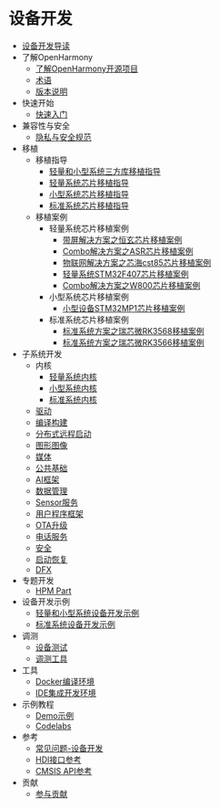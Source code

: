 # 设备开发

- [设备开发导读](device-dev-guide.md) 
- 了解OpenHarmony
  - [了解OpenHarmony开源项目](../OpenHarmony-Overview_zh.md) 
  - [术语](../glossary.md) 
  - [版本说明](../release-notes/Readme.md) 
- 快速开始
  - [快速入门](quick-start/Readme-CN.md) 	
- 兼容性与安全       
  - [隐私与安全规范](security/Readme-CN.md)
- 移植
  - 移植指导
      - [轻量和小型系统三方库移植指导](porting/porting-thirdparty-overview.md)
      - [轻量系统芯片移植指导](porting/porting-minichip-overview.md)
      - [小型系统芯片移植指导](porting/porting-smallchip-prepare-needs.md)
      - [标准系统芯片移植指导](porting/standard-system-porting-guide.md)
  - 移植案例
      - 轻量系统芯片移植案例
          - [带屏解决方案之恒玄芯片移植案例](porting/porting-bes2600w-on-minisystem-display-demo.md) 
          - [Combo解决方案之ASR芯片移植案例](porting/porting-asr582x-combo-demo.md)    
          - [物联网解决方案之芯海cst85芯片移植案例](porting/porting-cst85f01-combo-demo.md)    
          - [轻量系统STM32F407芯片移植案例](porting/porting-stm32f407-on-minisystem-eth.md)    
          - [Combo解决方案之W800芯片移植案例](porting/porting-w800-combo-demo.md)
      - 小型系统芯片移植案例
          - [小型设备STM32MP1芯片移植案例](porting/porting-stm32mp15xx-on-smallsystem.md)
      - 标准系统芯片移植案例
          - [标准系统方案之瑞芯微RK3568移植案例](porting/porting-dayu200-on_standard-demo.md) 
          - [标准系统方案之瑞芯微RK3566移植案例](https://gitee.com/openharmony/vendor_kaihong/blob/master/khdvk_3566b/porting-khdvk_3566b-on_standard-demo.md)	
- 子系统开发
  - 内核 
    - [轻量系统内核](kernel/kernel-mini-overview.md)
    - [小型系统内核](kernel/kernel-small-overview.md)
    - [标准系统内核](kernel/kernel-standard-overview.md)
  - [驱动](driver/Readme-CN.md) 
  - [编译构建](subsystems/subsys-build-all.md) 
  - [分布式远程启动](subsystems/subsys-remote-start.md)
  - [图形图像](subsystems/subsys-graphics-overview.md)	
  - [媒体](subsystems/subsys-multimedia-camera-overview.md)
  - [公共基础](subsystems/subsys-utils-overview.md)
  - [AI框架](subsystems/subsys-ai-aiframework-devguide.md) 	
  - [数据管理](subsystems/subsys-data-relational-database-overview.md)
  - [Sensor服务](subsystems/subsys-sensor-overview.md)
  - [用户程序框架](subsystems/subsys-application-framework-overview.md)
  - [OTA升级](subsystems/subsys-ota-guide.md)
  - [电话服务](subsystems/subsys-tel-overview.md)
  - [安全](subsystems/subsys-security-overview.md)
  - [启动恢复](subsystems/subsys-boot-overview.md)	
  - [DFX](subsystems/subsys-dfx-overview.md)
- 专题开发
  - [HPM Part](hpm-part/Readme-CN.md) 	 
- 设备开发示例
  - [轻量和小型系统设备开发示例](guide/device-wlan-led-control.md) 
  - [标准系统设备开发示例](guide/device-clock-guide.md) 
- 调测
  - [设备测试](device-test/Readme-CN.md)	
  - [调测工具](subsystems/subsys-toolchain-hdc-guide.md) 
- 工具
  - [Docker编译环境](get-code/gettools-acquire.md)
  - [IDE集成开发环境](get-code/gettools-ide.md)
- 示例教程
  - [Demo示例](https://growing.openharmony.cn/mainPlay/sample)
  - [Codelabs](https://gitee.com/openharmony/codelabs/blob/master/README.md) 
- 参考
  - [常见问题-设备开发](faqs/Readme-CN.md)
  - [HDI接口参考](reference/hdi-apis/Readme-CN.md)
  - [CMSIS API参考](reference/kernel/cmsis/Readme-CN.md)
- 贡献
  - [参与贡献](../contribute/贡献文档.md) 